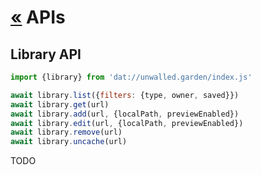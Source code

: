 # [&laquo;](./readme.md) APIs

## Library API

```js
import {library} from 'dat://unwalled.garden/index.js'

await library.list({filters: {type, owner, saved}})
await library.get(url)
await library.add(url, {localPath, previewEnabled})
await library.edit(url, {localPath, previewEnabled})
await library.remove(url)
await library.uncache(url)
```

TODO